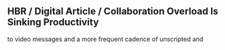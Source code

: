 ## HBR / Digital Article / Collaboration Overload Is Sinking Productivity

to video messages and a more frequent cadence of unscripted and